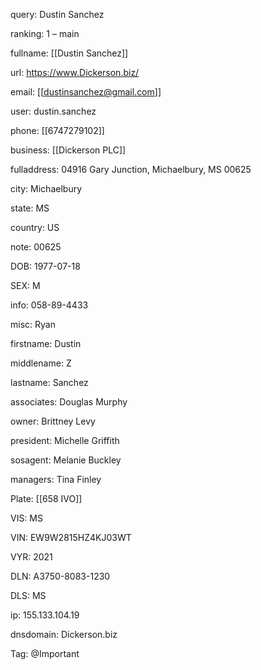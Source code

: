 query: Dustin Sanchez

ranking: 1 – main

fullname: [[Dustin Sanchez]]

url: https://www.Dickerson.biz/

email: [[dustinsanchez@gmail.com]]

user: dustin.sanchez

phone: [[6747279102]]

business: [[Dickerson PLC]]

fulladdress: 04916 Gary Junction, Michaelbury, MS 00625

city: Michaelbury

state: MS

country: US

note: 00625

DOB: 1977-07-18

SEX: M

info: 058-89-4433

misc: Ryan

firstname: Dustin

middlename: Z

lastname: Sanchez

associates: Douglas Murphy

owner: Brittney Levy

president: Michelle Griffith

sosagent: Melanie Buckley

managers: Tina Finley

Plate: [[658 IVO]]

VIS: MS

VIN: EW9W2815HZ4KJ03WT

VYR: 2021

DLN: A3750-8083-1230

DLS: MS

ip: 155.133.104.19

dnsdomain: Dickerson.biz

Tag: @Important

